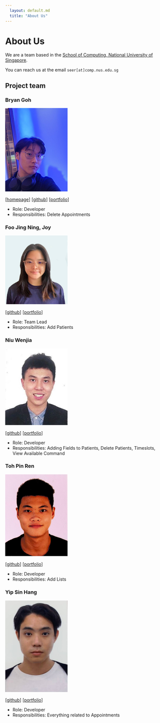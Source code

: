 ```yaml
---
  layout: default.md
  title: "About Us"
---
```


# About Us

We are a team based in the [School of Computing, National University of Singapore](http://www.comp.nus.edu.sg).

You can reach us at the email `seer[at]comp.nus.edu.sg`

## Project team

### Bryan Goh

<img src="images/bryan-goh.png" width="200px">

[[homepage](https://github.com/AY2324S1-CS2103T-W09-3/tp.git)]
[[github](https://github.com/Bryan-Goh)]
[[portfolio](team/bryan-goh.md)]

* Role: Developer
* Responsibilities: Delete Appointments

### Foo Jing Ning, Joy

<img src="images/yezkez10.png" width="200px">

[[github](http://github.com/yezkez10)]
[[portfolio](team/yezkez10.md)]

* Role: Team Lead
* Responsibilities: Add Patients

### Niu Wenjia

<img src="images/wj331.png" width="200px">

[[github](http://github.com/wj331)]
[[portfolio](team/wj331.md)]

* Role: Developer
* Responsibilities: Adding Fields to Patients, Delete Patients, Timeslots, View Available Command

### Toh Pin Ren

<img src="images/tohpinren.png" width="200px">

[[github](http://github.com/tohpinren)]
[[portfolio](team/tohpinren.md)]

* Role: Developer
* Responsibilities: Add Lists

### Yip Sin Hang

<img src="images/simbayippy.png" width="200px">

[[github](http://github.com/simbayippy)]
[[portfolio](team/simbayippy.md)]

* Role: Developer
* Responsibilities: Everything related to Appointments
